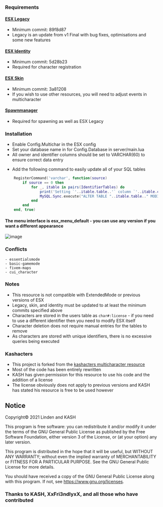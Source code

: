 ### Requirements
#### [ESX Legacy](https://github.com/esx-framework/es_extended/tree/legacy)
- Minimum commit: 89f8d87
- Legacy is an update from v1 Final with bug fixes, optimisations and some new features
#### [ESX Identity](https://github.com/esx-framework/esx_identity)
- Minimum commit: 5d28b23
- Required for character registration
#### [ESX Skin](https://github.com/esx-framework/esx_skin)
- Minimum commit: 3a81208
- If you wish to use other resources, you will need to adjust events in multicharacter
#### [Spawnmanager](https://github.com/citizenfx/cfx-server-data/tree/master/resources/%5Bmanagers%5D/spawnmanager)
- Required for spawning as well as ESX Legacy

### Installation
- Enable Config.Multichar in the ESX config
- Set your database name in for Config.Database in server/main.lua
- All owner and identifier columns should be set to VARCHAR(60) to ensure correct data entry
* Add the following command to easily update all of your SQL tables
```lua
	RegisterCommand('varchar', function(source)
		if source == 0 then
			for _, itable in pairs(IdentifierTables) do
				print('Setting `'..itable.table..'` column `'..itable.column..'` to VARCHAR(60)')
				MySQL.Sync.execute("ALTER TABLE "..itable.table.." MODIFY COLUMN "..itable.column.." VARCHAR(60)", {})
			end
		end
	end, true)
```

#### The menu interface is esx_menu_default - you can use any version if you want a different appearance
![image](https://user-images.githubusercontent.com/65407488/119010385-592a8c80-b9d7-11eb-9aa1-eb7051004843.png)

### Conflicts
	- essentialsmode
	- basic-gamemode
	- fivem-maps
	- cui_character

### Notes
- This resource is not compatible with ExtendedMode or previous versions of ESX
- Legacy, skin, and identity must be updated to at least the minimum commits specified above
- Characters are stored in the users table as `char#:license` - if you need to use a different identifier then you need to modify ESX itself
- Character deletion does not require manual entries for the tables to remove
- As characters are stored with unique identifiers, there is no excessive queries being executed
	
### Kashacters
- This project is forked from the [kashacters multicharacter resource](https://github.com/FiveEYZ/esx_kashacter)
- Most of the code has been entirely rewritten
- KASH has given permission for this resource to use his code and the addition of a license
- The license obviously does not apply to previous versions and KASH has stated his resource is free to be used however



## Notice
Copyright© 2021 Linden and KASH

This program is free software: you can redistribute it and/or modify
it under the terms of the GNU General Public License as published by
the Free Software Foundation, either version 3 of the License, or
(at your option) any later version.

This program is distributed in the hope that it will be useful,
but WITHOUT ANY WARRANTY; without even the implied warranty of
MERCHANTABILITY or FITNESS FOR A PARTICULAR PURPOSE.  See the
GNU General Public License for more details.

You should have received a copy of the GNU General Public License
along with this program.  If not, see https://www.gnu.org/licenses.


### Thanks to KASH, XxFri3ndlyxX, and all those who have contributed
